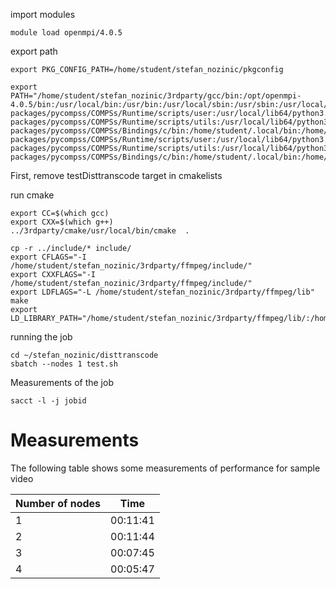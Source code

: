 
import modules 

    module load openmpi/4.0.5 

export path 

    export PKG_CONFIG_PATH=/home/student/stefan_nozinic/pkgconfig

    export PATH="/home/student/stefan_nozinic/3rdparty/gcc/bin:/opt/openmpi-4.0.5/bin:/usr/local/bin:/usr/bin:/usr/local/sbin:/usr/sbin:/usr/local/lib64/python3.6/site-packages/pycompss/COMPSs/Runtime/scripts/user:/usr/local/lib64/python3.6/site-packages/pycompss/COMPSs/Runtime/scripts/utils:/usr/local/lib64/python3.6/site-packages/pycompss/COMPSs/Bindings/c/bin:/home/student/.local/bin:/home/student/bin:/usr/local/lib64/python3.6/site-packages/pycompss/COMPSs/Runtime/scripts/user:/usr/local/lib64/python3.6/site-packages/pycompss/COMPSs/Runtime/scripts/utils:/usr/local/lib64/python3.6/site-packages/pycompss/COMPSs/Bindings/c/bin:/home/student/.local/bin:/home/student/bin"


First, remove testDisttranscode target in cmakelists 

run cmake

    export CC=$(which gcc)
    export CXX=$(which g++)
    ../3rdparty/cmake/usr/local/bin/cmake  .

    cp -r ../include/* include/
    export CFLAGS="-I /home/student/stefan_nozinic/3rdparty/ffmpeg/include/"
    export CXXFLAGS="-I /home/student/stefan_nozinic/3rdparty/ffmpeg/include/"
    export LDFLAGS="-L /home/student/stefan_nozinic/3rdparty/ffmpeg/lib"
    make
    export LD_LIBRARY_PATH="/home/student/stefan_nozinic/3rdparty/ffmpeg/lib/:/home/student/stefan_nozinic/3rdparty/gcc/lib64/"

running the job 

    cd ~/stefan_nozinic/disttranscode
    sbatch --nodes 1 test.sh

Measurements of the job 

    sacct -l -j jobid 

# Measurements 

The following table shows some measurements of performance for sample video 

| Number of nodes | Time         |
|-----------------|--------------|
| 1               | 00:11:41     |
| 2               | 00:11:44     |
| 3               | 00:07:45     |
| 4               | 00:05:47     |